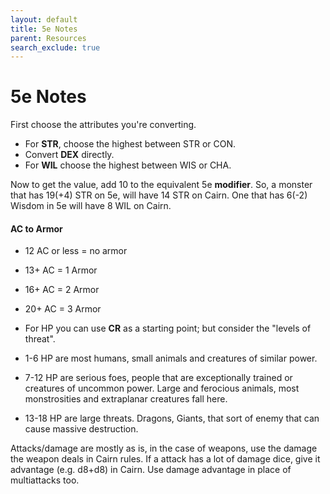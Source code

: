 ```yaml
---
layout: default
title: 5e Notes
parent: Resources
search_exclude: true
---
```


# 5e Notes

First choose the attributes you're converting.
- For **STR**, choose the highest between STR or CON.
- Convert **DEX** directly.
- For **WIL** choose the highest between WIS or CHA.

Now to get the value, add 10 to the equivalent 5e **modifier**. So, a monster that has 19(+4) STR on 5e, will have 14 STR on Cairn. One that has 6(-2) Wisdom in 5e will have 8 WIL on Cairn.


#### AC to Armor
- 12 AC or less = no armor
- 13+ AC = 1 Armor
- 16+ AC = 2 Armor
- 20+ AC = 3 Armor

- For HP you can use **CR** as a starting point; but consider the "levels of threat".
- 1-6 HP are most humans, small animals and creatures of similar power.
- 7-12 HP are serious foes, people that are exceptionally trained or creatures of uncommon power. Large and ferocious animals, most monstrosities and extraplanar creatures fall here.
- 13-18 HP are large threats. Dragons, Giants, that sort of enemy that can cause massive destruction.

Attacks/damage are mostly as is, in the case of weapons, use the damage the weapon deals in Cairn rules. If a attack has a lot of damage dice, give it advantage (e.g. d8+d8) in Cairn. Use damage advantage in place of multiattacks too.
